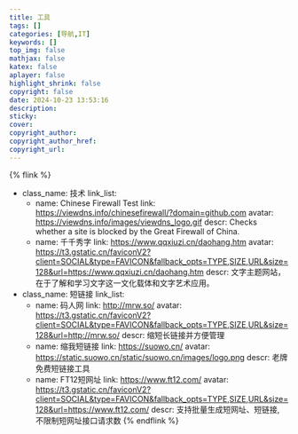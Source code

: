 ```yaml
---
title: 工具
tags: []
categories: [导航,IT]
keywords: []
top_img: false
mathjax: false
katex: false
aplayer: false
highlight_shrink: false
copyright: false
date: 2024-10-23 13:53:16
description:
sticky:
cover:
copyright_author:
copyright_author_href:
copyright_url:
---
```



{% flink %}
- class_name:  技术
  link_list:
    - name: Chinese Firewall Test
      link: https://viewdns.info/chinesefirewall/?domain=github.com
      avatar: https://viewdns.info/images/viewdns_logo.gif
      descr: Checks whether a site is blocked by the Great Firewall of China.
    - name: 千千秀字
      link: https://www.qqxiuzi.cn/daohang.htm
      avatar: https://t3.gstatic.cn/faviconV2?client=SOCIAL&type=FAVICON&fallback_opts=TYPE,SIZE,URL&size=128&url=https://www.qqxiuzi.cn/daohang.htm
      descr: 文字主题网站，在于了解和学习文字这一文化载体和文字艺术应用。
- class_name:  短链接
  link_list:
    - name: 码人网
      link: http://mrw.so/
      avatar: https://t3.gstatic.cn/faviconV2?client=SOCIAL&type=FAVICON&fallback_opts=TYPE,SIZE,URL&size=128&url=http://mrw.so/
      descr: 缩短长链接并方便管理
    - name: 缩我短链接
      link: https://suowo.cn/
      avatar: https://static.suowo.cn/static/suowo.cn/images/logo.png
      descr: 老牌免费短链接工具
    - name: FT12短网址
      link: https://www.ft12.com/
      avatar: https://t3.gstatic.cn/faviconV2?client=SOCIAL&type=FAVICON&fallback_opts=TYPE,SIZE,URL&size=128&url=https://www.ft12.com/
      descr: 支持批量生成短网址、短链接, 不限制短网址接口请求数
{% endflink %}